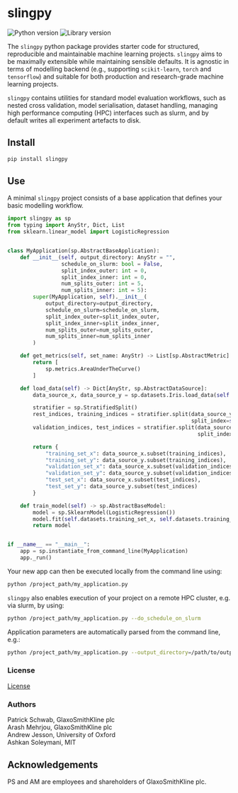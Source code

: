 # slingpy

![Python version](https://img.shields.io/badge/Python-3.8-blue)
![Library version](https://img.shields.io/badge/Version-0.2.2-blue)

The `slingpy` python package provides starter code for structured, reproducible and maintainable machine learning
projects. `slingpy` aims to be maximally extensible while maintaining sensible defaults. It is agnostic in terms of modelling backend
(e.g., supporting `scikit-learn`, `torch` and `tensorflow`) and suitable for both production and research-grade machine learning projects.

`slingpy` contains utilities for standard model evaluation workflows, such as nested cross validation, model serialisation, dataset handling, managing high performance computing (HPC) interfaces such as slurm, and by 
default writes all experiment artefacts to disk.

## Install

```bash
pip install slingpy
```

## Use

A minimal `slingpy` project consists of a base application that defines your basic modelling workflow.

```python
import slingpy as sp
from typing import AnyStr, Dict, List
from sklearn.linear_model import LogisticRegression


class MyApplication(sp.AbstractBaseApplication):
    def __init__(self, output_directory: AnyStr = "",
                 schedule_on_slurm: bool = False,
                 split_index_outer: int = 0,
                 split_index_inner: int = 0,
                 num_splits_outer: int = 5,
                 num_splits_inner: int = 5):
        super(MyApplication, self).__init__(
            output_directory=output_directory,
            schedule_on_slurm=schedule_on_slurm,
            split_index_outer=split_index_outer,
            split_index_inner=split_index_inner,
            num_splits_outer=num_splits_outer,
            num_splits_inner=num_splits_inner
        )

    def get_metrics(self, set_name: AnyStr) -> List[sp.AbstractMetric]:
        return [
            sp.metrics.AreaUnderTheCurve()
        ]

    def load_data(self) -> Dict[AnyStr, sp.AbstractDataSource]:
        data_source_x, data_source_y = sp.datasets.Iris.load_data(self.output_directory)

        stratifier = sp.StratifiedSplit()
        rest_indices, training_indices = stratifier.split(data_source_y, test_set_fraction=0.6,
                                                          split_index=self.split_index_inner)
        validation_indices, test_indices = stratifier.split(data_source_y.subset(rest_indices), test_set_fraction=0.5,
                                                            split_index=self.split_index_outer)

        return {
            "training_set_x": data_source_x.subset(training_indices),
            "training_set_y": data_source_y.subset(training_indices),
            "validation_set_x": data_source_x.subset(validation_indices),
            "validation_set_y": data_source_y.subset(validation_indices),
            "test_set_x": data_source_x.subset(test_indices),
            "test_set_y": data_source_y.subset(test_indices)
        }

    def train_model(self) -> sp.AbstractBaseModel:
        model = sp.SklearnModel(LogisticRegression())
        model.fit(self.datasets.training_set_x, self.datasets.training_set_y)
        return model


if __name__ == "__main__":
    app = sp.instantiate_from_command_line(MyApplication)
    app._run()
```

Your new app can then be executed locally from the command line using:
```bash
python /project_path/my_application.py
```

`slingpy` also enables execution of your project on a remote HPC cluster, e.g. via slurm, by using:
```bash
python /project_path/my_application.py --do_schedule_on_slurm
```

Application parameters are automatically parsed from the command line, e.g.:
```bash
python /project_path/my_application.py --output_directory=/path/to/output/dir
```

### License

[License](LICENSE.txt)

### Authors

Patrick Schwab, GlaxoSmithKline plc<br/>
Arash Mehrjou, GlaxoSmithKline plc<br/>
Andrew Jesson, University of Oxford<br/>
Ashkan Soleymani, MIT

## Acknowledgements

PS and AM are employees and shareholders of GlaxoSmithKline plc.